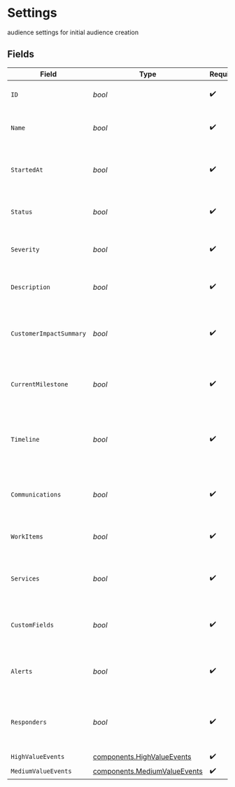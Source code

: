 # Settings

audience settings for initial audience creation


## Fields

| Field                                                                             | Type                                                                              | Required                                                                          | Description                                                                       |
| --------------------------------------------------------------------------------- | --------------------------------------------------------------------------------- | --------------------------------------------------------------------------------- | --------------------------------------------------------------------------------- |
| `ID`                                                                              | *bool*                                                                            | :heavy_check_mark:                                                                | Include the incident's id in summarization                                        |
| `Name`                                                                            | *bool*                                                                            | :heavy_check_mark:                                                                | Include the incident's name in summarization                                      |
| `StartedAt`                                                                       | *bool*                                                                            | :heavy_check_mark:                                                                | Include the datetime the incident started in summarization                        |
| `Status`                                                                          | *bool*                                                                            | :heavy_check_mark:                                                                | Include the incident's status in summarization                                    |
| `Severity`                                                                        | *bool*                                                                            | :heavy_check_mark:                                                                | Include the incident's severity in summarization                                  |
| `Description`                                                                     | *bool*                                                                            | :heavy_check_mark:                                                                | Include the incident's description in summarization                               |
| `CustomerImpactSummary`                                                           | *bool*                                                                            | :heavy_check_mark:                                                                | Include the incident's customer impact summary in summarization                   |
| `CurrentMilestone`                                                                | *bool*                                                                            | :heavy_check_mark:                                                                | Include the incident's current milestone in summarization                         |
| `Timeline`                                                                        | *bool*                                                                            | :heavy_check_mark:                                                                | Include each milestone change and any high or medium value event in summarization |
| `Communications`                                                                  | *bool*                                                                            | :heavy_check_mark:                                                                | Include all communication (starred or not) in summarization                       |
| `WorkItems`                                                                       | *bool*                                                                            | :heavy_check_mark:                                                                | Include all tickets and tasks in summarization                                    |
| `Services`                                                                        | *bool*                                                                            | :heavy_check_mark:                                                                | Include all impacted catalog items in summarization                               |
| `CustomFields`                                                                    | *bool*                                                                            | :heavy_check_mark:                                                                | Include all custom fields for the incident in summarization                       |
| `Alerts`                                                                          | *bool*                                                                            | :heavy_check_mark:                                                                | Include all alerts related to the incident in summarization                       |
| `Responders`                                                                      | *bool*                                                                            | :heavy_check_mark:                                                                | Include all information on responders, their roles, and any assigned teams        |
| `HighValueEvents`                                                                 | [components.HighValueEvents](../../models/components/highvalueevents.md)          | :heavy_check_mark:                                                                | N/A                                                                               |
| `MediumValueEvents`                                                               | [components.MediumValueEvents](../../models/components/mediumvalueevents.md)      | :heavy_check_mark:                                                                | N/A                                                                               |
